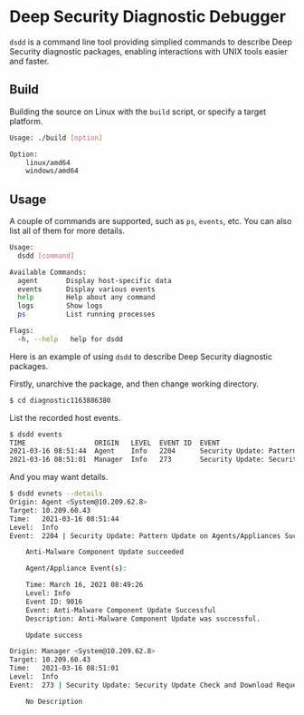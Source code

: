 # Deep Security Diagnostic Debugger

`dsdd` is a command line tool providing simplied commands to describe Deep Security diagnostic packages, enabling interactions with UNIX tools easier and faster.

## Build

Building the source on Linux with the `build` script, or specify a target platform.

```bash
Usage: ./build [option]

Option:
    linux/amd64
    windows/amd64
```

## Usage

A couple of commands are supported, such as `ps`, `events`, etc. You can also list all of them for more details.

```bash
Usage:
  dsdd [command]

Available Commands:
  agent       Display host-specific data
  events      Display various events
  help        Help about any command
  logs        Show logs
  ps          List running processes

Flags:
  -h, --help   help for dsdd
```

Here is an example of using `dsdd` to describe Deep Security diagnostic packages.

Firstly, unarchive the package, and then change working directory.

```bash
$ cd diagnostic1163886380
```

List the recorded host events.

```bash
$ dsdd events
TIME                 ORIGIN   LEVEL  EVENT ID  EVENT
2021-03-16 08:51:44  Agent    Info   2204      Security Update: Pattern Update on Agents/Appliances Successful
2021-03-16 08:51:01  Manager  Info   273       Security Update: Security Update Check and Download Requested
```

And you may want details.

```bash
$ dsdd evnets --details
Origin: Agent <System@10.209.62.8>
Target: 10.209.60.43
Time:   2021-03-16 08:51:44
Level:  Info
Event:  2204 | Security Update: Pattern Update on Agents/Appliances Successful

    Anti-Malware Component Update succeeded

    Agent/Appliance Event(s):

    Time: March 16, 2021 08:49:26
    Level: Info
    Event ID: 9016
    Event: Anti-Malware Component Update Successful
    Description: Anti-Malware Component Update was successful.

    Update success

Origin: Manager <System@10.209.62.8>
Target: 10.209.60.43
Time:   2021-03-16 08:51:01
Level:  Info
Event:  273 | Security Update: Security Update Check and Download Requested

    No Description

```
